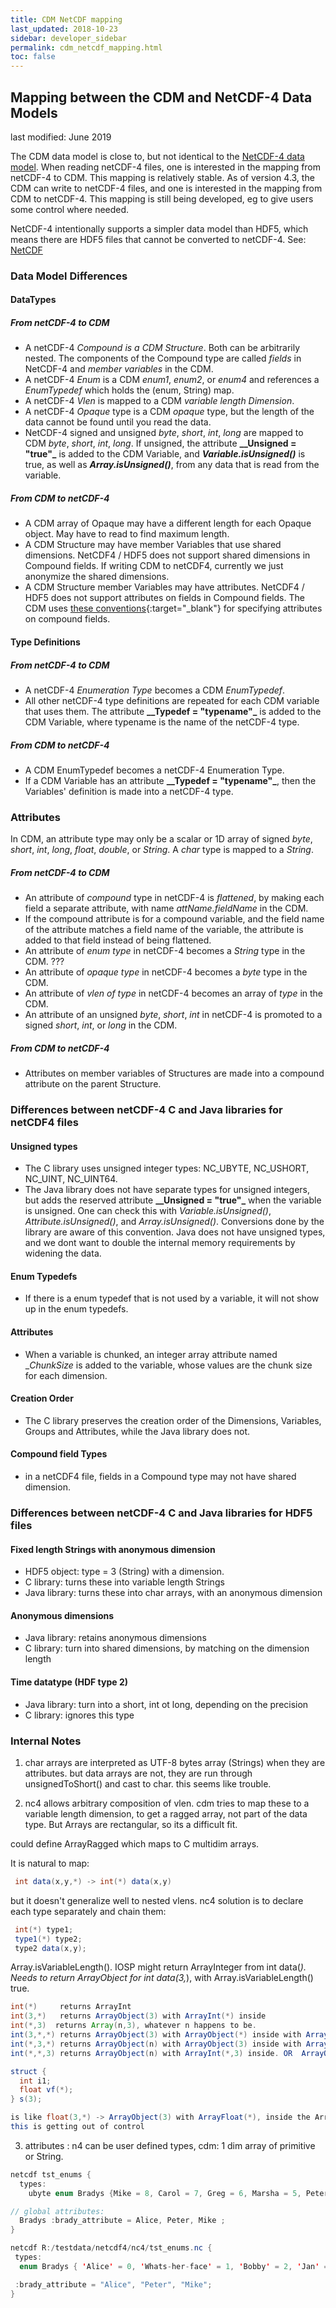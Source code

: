 ```yaml
---
title: CDM NetCDF mapping
last_updated: 2018-10-23
sidebar: developer_sidebar
permalink: cdm_netcdf_mapping.html
toc: false
---
```


## Mapping between the CDM and NetCDF-4 Data Models

last modified: June 2019

The CDM data model is close to, but not identical to the <a href="https://www.unidata.ucar.edu/software/netcdf/workshops/2008/netcdf4/Nc4DataModel.html"> NetCDF-4 data model</a>. When reading netCDF-4 files, one is interested in the mapping from netCDF-4 to CDM. This mapping is relatively stable. As of version 4.3, the CDM can write to netCDF-4 files, and one is interested in the mapping from CDM to netCDF-4. This mapping is still being developed, eg to give users some control where needed.

NetCDF-4 intentionally supports a simpler data model than HDF5, which means there are HDF5 files that cannot be converted to netCDF-4. See: <a href="https://www.unidata.ucar.edu/software/netcdf/docs/faq.html#fv15"> NetCDF</a>

### Data Model Differences

#### DataTypes

##### From netCDF-4 to CDM

* A netCDF-4 _Compound is a CDM Structure_. Both can be arbitrarily nested. The components of the Compound type are called _fields_ in NetCDF-4 and _member variables_ in the CDM.
* A netCDF-4 _Enum_ is a CDM _enum1_, _enum2_, or _enum4_ and references a _EnumTypedef_ which holds the (enum, String) map.
* A netCDF-4 _Vlen_ is mapped to a CDM _variable length Dimension_.
* A netCDF-4 _Opaque_ type is a CDM _opaque_ type, but the length of the data cannot be found until you read the data.
* NetCDF-4 signed and unsigned _byte_, _short_, _int_, _long_ are mapped to CDM _byte_, _short_, _int_, _long_. If unsigned, the attribute <b>__Unsigned = "true"_</b> is added to the CDM Variable, and <b>_Variable.isUnsigned()_</b> is true, as well as <b>_Array.isUnsigned()_</b>, from any data that is read from the variable.

##### From CDM to netCDF-4

* A CDM array of Opaque may have a different length for each Opaque object. May have to read to find maximum length.
* A CDM Structure may have member Variables that use shared dimensions. NetCDF4 / HDF5 does not support shared dimensions in Compound fields. If writing CDM to netCDF4, currently we just anonymize the shared dimensions.
* A CDM Structure member Variables may have attributes. NetCDF4 / HDF5 does not support attributes on fields in Compound fields. The CDM uses [these conventions](../developer/netcdf_compound_attrs.html){:target="_blank"} for specifying attributes on compound fields.

#### Type Definitions

##### From netCDF-4 to CDM

* A netCDF-4 _Enumeration Type_ becomes a CDM _EnumTypedef_.
* All other netCDF-4 type definitions are repeated for each CDM variable that uses them. The attribute <b>__Typedef = "typename"_</b> is added to the CDM Variable, where typename is the name of the netCDF-4 type.

##### From CDM to netCDF-4

* A CDM EnumTypedef becomes a netCDF-4 Enumeration Type.
* If a CDM Variable has an attribute <b>__Typedef = "typename"_</b>, then the Variables' definition is made into a netCDF-4 type.

### Attributes

In CDM, an attribute type may only be a scalar or 1D array of signed _byte_, _short_, _int_, _long_, _float_, _double_, or _String_. A _char_ type is mapped to a _String_.

##### From netCDF-4 to CDM

* An attribute of _compound_ type in netCDF-4 is _flattened_, by making each field a separate attribute, with name _attName.fieldName_ in the CDM.
* If the compound attribute is for a compound variable, and the field name of the attribute matches a field name of the variable, the attribute is added to that field instead of being flattened.
* An attribute of _enum type_ in netCDF-4 becomes a _String_ type in the CDM. ???
* An attribute of _opaque type_ in netCDF-4 becomes a _byte_ type in the CDM.
* An attribute of _vlen of type_ in netCDF-4 becomes an array of _type_ in the CDM.
* An attribute of an unsigned _byte_, _short_, _int_ in netCDF-4 is promoted to a signed _short_, _int_, or _long_ in the CDM.

##### From CDM to netCDF-4

* Attributes on member variables of Structures are made into a compound attribute on the parent Structure.

### Differences between netCDF-4 C and Java libraries for netCDF4 files

#### Unsigned types

* The C library uses unsigned integer types: NC_UBYTE, NC_USHORT, NC_UINT, NC_UINT64.
* The Java library does not have separate types for unsigned integers, but adds the reserved attribute <b>__Unsigned = "true"_</b> when the variable is unsigned. One can check this with _Variable.isUnsigned()_, _Attribute.isUnsigned()_, and _Array.isUnsigned()_. Conversions done by the library are aware of this convention. Java does not have unsigned types, and we dont want to double the internal memory requirements by widening the data.

#### Enum Typedefs

* If there is a enum typedef that is not used by a variable, it will not show up in the enum typedefs.

#### Attributes

* When a variable is chunked, an integer array attribute named __ChunkSize_ is added to the variable, whose values are the chunk size for each dimension.

#### Creation Order

* The C library preserves the creation order of the Dimensions, Variables, Groups and Attributes, while the Java library does not.

#### Compound field Types

* in a netCDF4 file, fields in a Compound type may not have shared dimension.

### Differences between netCDF-4 C and Java libraries for HDF5 files

#### Fixed length Strings with anonymous dimension

* HDF5 object: type = 3 (String) with a dimension.
* C library: turns these into variable length Strings
* Java library: turns these into char arrays, with an anonymous dimension

#### Anonymous dimensions

* Java library: retains anonymous dimensions
* C library: turn into shared dimensions, by matching on the dimension length

#### Time datatype (HDF type 2)

* Java library: turn into a short, int ot long, depending on the precision
* C library: ignores this type
 

### Internal Notes

1) char arrays are interpreted as UTF-8 bytes array (Strings) when they are attributes. but data arrays are not, they are run through unsignedToShort() and cast to char. this seems like trouble.

2) nc4 allows arbitrary composition of vlen. cdm tries to map these to a variable length dimension, to get a ragged array, not part of the data type. But Arrays are rectangular, so its a difficult fit.

could define ArrayRagged which maps to C multidim arrays.

It is natural to map:

~~~java
 int data(x,y,*) -> int(*) data(x,y)
~~~

but it doesn't generalize well to nested vlens. nc4 solution is to declare each type separately and chain them:

~~~java
 int(*) type1;
 type1(*) type2;
 type2 data(x,y);
~~~

Array.isVariableLength(). IOSP might return ArrayInteger from int data(*). Needs to return ArrayObject for int data(3,*), with Array.isVariableLength() true.

~~~java
int(*)     returns ArrayInt
int(3,*)   returns ArrayObject(3) with ArrayInt(*) inside
int(*,3)  returns Array(n,3), whatever n happens to be.
int(3,*,*) returns ArrayObject(3) with ArrayObject(*) inside with ArrayInt(*) inside.
int(*,3,*) returns ArrayObject(n) with ArrayObject(3) inside with ArrayInt(*) inside.
int(*,*,3) returns ArrayObject(n) with ArrayInt(*,3) inside. OR  ArrayObject(n) with ArrayObject(*) with ArrayInt(3) inside.

struct {
  int i1;
  float vf(*);
} s(3);

is like float(3,*) -> ArrayObject(3) with ArrayFloat(*), inside the ArrayStructure.
this is getting out of control
~~~

3) attributes : n4 can be user defined types, cdm: 1 dim array of primitive or String.

~~~java
netcdf tst_enums {
  types:
    ubyte enum Bradys {Mike = 8, Carol = 7, Greg = 6, Marsha = 5, Peter = 4, Jan = 3, Bobby = 2, Whats-her-face = 1, Alice = 0} ;

// global attributes:
  Bradys :brady_attribute = Alice, Peter, Mike ;
}

netcdf R:/testdata/netcdf4/nc4/tst_enums.nc {
 types:
  enum Bradys { 'Alice' = 0, 'Whats-her-face' = 1, 'Bobby' = 2, 'Jan' = 3, 'Peter' = 4, 'Marsha' = 5, 'Greg' = 6, 'Carol' = 7, 'Mike' = 8};

 :brady_attribute = "Alice", "Peter", "Mike";
}
~~~

